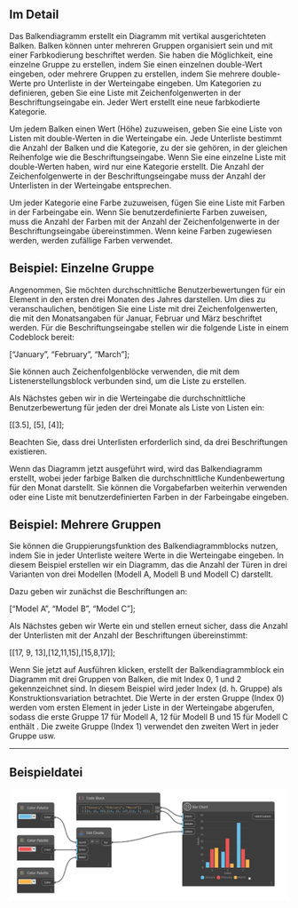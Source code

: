 ## Im Detail

Das Balkendiagramm erstellt ein Diagramm mit vertikal ausgerichteten Balken. Balken können unter mehreren Gruppen organisiert sein und mit einer Farbkodierung beschriftet werden. Sie haben die Möglichkeit, eine einzelne Gruppe zu erstellen, indem Sie einen einzelnen double-Wert eingeben, oder mehrere Gruppen zu erstellen, indem Sie mehrere double-Werte pro Unterliste in der Werteingabe eingeben. Um Kategorien zu definieren, geben Sie eine Liste mit Zeichenfolgenwerten in der Beschriftungseingabe ein. Jeder Wert erstellt eine neue farbkodierte Kategorie.

Um jedem Balken einen Wert (Höhe) zuzuweisen, geben Sie eine Liste von Listen mit double-Werten in die Werteingabe ein. Jede Unterliste bestimmt die Anzahl der Balken und die Kategorie, zu der sie gehören, in der gleichen Reihenfolge wie die Beschriftungseingabe. Wenn Sie eine einzelne Liste mit double-Werten haben, wird nur eine Kategorie erstellt. Die Anzahl der Zeichenfolgenwerte in der Beschriftungseingabe muss der Anzahl der Unterlisten in der Werteingabe entsprechen.

Um jeder Kategorie eine Farbe zuzuweisen, fügen Sie eine Liste mit Farben in der Farbeingabe ein. Wenn Sie benutzerdefinierte Farben zuweisen, muss die Anzahl der Farben mit der Anzahl der Zeichenfolgenwerte in der Beschriftungseingabe übereinstimmen. Wenn keine Farben zugewiesen werden, werden zufällige Farben verwendet.

## Beispiel: Einzelne Gruppe

Angenommen, Sie möchten durchschnittliche Benutzerbewertungen für ein Element in den ersten drei Monaten des Jahres darstellen. Um dies zu veranschaulichen, benötigen Sie eine Liste mit drei Zeichenfolgenwerten, die mit den Monatsangaben für Januar, Februar und März beschriftet werden.
Für die Beschriftungseingabe stellen wir die folgende Liste in einem Codeblock bereit:

[“January”, “February”, “March”];

Sie können auch Zeichenfolgenblöcke verwenden, die mit dem Listenerstellungsblock verbunden sind, um die Liste zu erstellen.

Als Nächstes geben wir in die Werteingabe die durchschnittliche Benutzerbewertung für jeden der drei Monate als Liste von Listen ein:

[[3.5], [5], [4]];

Beachten Sie, dass drei Unterlisten erforderlich sind, da drei Beschriftungen existieren.

Wenn das Diagramm jetzt ausgeführt wird, wird das Balkendiagramm erstellt, wobei jeder farbige Balken die durchschnittliche Kundenbewertung für den Monat darstellt. Sie können die Vorgabefarben weiterhin verwenden oder eine Liste mit benutzerdefinierten Farben in der Farbeingabe eingeben.

## Beispiel: Mehrere Gruppen

Sie können die Gruppierungsfunktion des Balkendiagrammblocks nutzen, indem Sie in jeder Unterliste weitere Werte in die Werteingabe eingeben. In diesem Beispiel erstellen wir ein Diagramm, das die Anzahl der Türen in drei Varianten von drei Modellen (Modell A, Modell B und Modell C) darstellt.

Dazu geben wir zunächst die Beschriftungen an:

[“Model A”, “Model B”, “Model C”];

Als Nächstes geben wir Werte ein und stellen erneut sicher, dass die Anzahl der Unterlisten mit der Anzahl der Beschriftungen übereinstimmt:

[[17, 9, 13],[12,11,15],[15,8,17]];

Wenn Sie jetzt auf Ausführen klicken, erstellt der Balkendiagrammblock ein Diagramm mit drei Gruppen von Balken, die mit Index 0, 1 und 2 gekennzeichnet sind. In diesem Beispiel wird jeder Index (d. h. Gruppe) als Konstruktionsvariation betrachtet. Die Werte in der ersten Gruppe (Index 0) werden vom ersten Element in jeder Liste in der Werteingabe abgerufen, sodass die erste Gruppe 17 für Modell A, 12 für Modell B und 15 für Modell C enthält . Die zweite Gruppe (Index 1) verwendet den zweiten Wert in jeder Gruppe usw.

___
## Beispieldatei

![Bar Chart](./CoreNodeModelsWpf.Charts.BarChartNodeModel_img.jpg)

